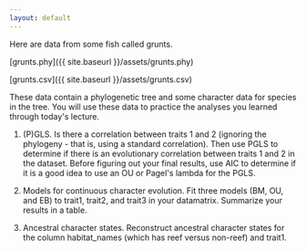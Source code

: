 ```yaml
---
layout: default
---
```


Here are data from some fish called grunts.

[grunts.phy]({{ site.baseurl }}/assets/grunts.phy)

[grunts.csv]({{ site.baseurl }}/assets/grunts.csv)

These data contain a phylogenetic tree and some character data for species in the tree.
You will use these data to practice the analyses you learned through today's lecture.

1. (P)GLS. Is there a correlation between traits 1 and 2 (ignoring the phylogeny - that is, using
a standard correlation). Then use PGLS to determine if there is an evolutionary correlation
between traits 1 and 2 in the dataset. Before figuring out your final results,
use AIC to determine if it is a good idea to use an OU or Pagel's lambda for the PGLS.

2. Models for continuous character evolution. Fit three models (BM, OU, and EB) to trait1, trait2, and trait3
in your datamatrix. Summarize your results in a table.

3. Ancestral character states. Reconstruct ancestral character states for the column habitat_names (which has reef versus non-reef) and trait1.
